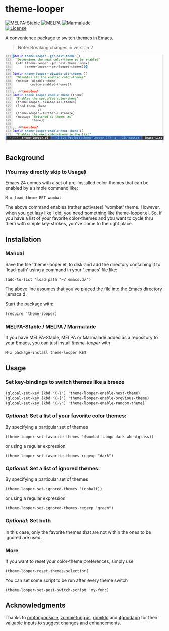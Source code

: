 # theme-looper

[![MELPA-Stable](http://stable.melpa.org/packages/theme-looper-badge.svg)](http://stable.melpa.org/#/theme-looper)
[![MELPA](http://melpa.org/packages/theme-looper-badge.svg)](http://melpa.org/#/theme-looper)
[![Marmalade](https://img.shields.io/badge/marmalade-available-8A2A8B.svg)](https://marmalade-repo.org/packages/theme-looper)  
[![License](https://img.shields.io/badge/LICENSE-GPL%20v3.0-blue.svg)](https://www.gnu.org/licenses/gpl.html)

A convenience package to switch themes in Emacs.

> Note: Breaking changes in version 2

![Demo](images/demo.gif)

## Background

### (You may directly skip to Usage)

Emacs 24 comes with a set of pre-installed color-themes that can be enabled by a simple command like:

    M-x load-theme RET wombat
    
The above command enables (rather activates) 'wombat' theme. However, when you get lazy like I did, you need something like theme-looper.el. So, if you have a list of your favorite color-themes and you want to cycle thru them with simple key-strokes, you've come to the right place.

## Installation

### Manual

Save the file 'theme-looper.el' to disk and add the directory containing it to 'load-path' using a command in your '.emacs' file like:

    (add-to-list 'load-path "~/.emacs.d/")
    
The above line assumes that you've placed the file into the Emacs directory '.emacs.d'.

Start the package with:

    (require 'theme-looper)

### MELPA-Stable / MELPA / Marmalade

If you have MELPA-Stable, MELPA or Marmalade added as a repository to your Emacs, you can just install *theme-looper* with

    M-x package-install theme-looper RET

## Usage

### Set key-bindings to switch themes like a breeze

    (global-set-key (kbd "C-}") 'theme-looper-enable-next-theme)
    (global-set-key (kbd "C-{") 'theme-looper-enable-previous-theme)
    (global-set-key (kbd "C-\") 'theme-looper-enable-random-theme)

### *Optional:* Set a list of your favorite color themes:

By specifying a particular set of themes

    (theme-looper-set-favorite-themes '(wombat tango-dark wheatgrass))

or using a regular expression

    (theme-looper-set-favorite-themes-regexp "dark")

### *Optional:* Set a list of ignored themes:

By specifying a particular set of themes

    (theme-looper-set-ignored-themes '(cobalt))

or using a regular expression

    (theme-looper-set-ignored-themes-regexp "green")

### *Optional:* Set both

In this case, only the favorite themes that are not within the ones to be ignored are used.

### More

If you want to reset your color-theme preferences, simply use

    (theme-looper-reset-themes-selection)

You can set some script to be run after every theme switch

    (theme-looper-set-post-switch-script 'my-func)

## Acknowledgments

Thanks to [protonpopsicle](https://github.com/protonpopsicle), [zombiefungus](https://github.com/zombiefungus), [romildo](https://github.com/romildo) and [4goodapp](https://github.com/4goodapp) for their valuable inputs to suggest changes and enhancements.
